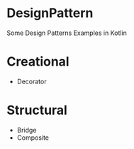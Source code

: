 # DesignPattern
Some Design Patterns Examples in Kotlin

# Creational
* Decorator 

# Structural
* Bridge
* Composite
